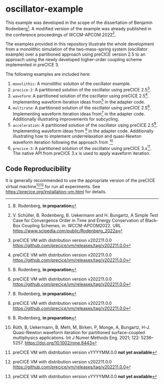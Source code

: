 # oscillator-example

This example was developed in the scope of the dissertation of Benjamin Rodenberg[^1]. A modified version of the example was already published in the conference proceedings of WCCM-APCOM 2022[^2].

The examples provided in this repository illustrate the whole development from a monolithic simulation of the two-mass-spring system (oscillator example) over a partitioned approach using preCICE version 2.5 to an approach using the newly developed higher-order coupling scheme implemented in preCICE 3.

The following examples are included here:

1) `monolithic`: A monolithic solution of the oscillator example.
2) `precice-2`: A partitioned solution of the oscillator using preCICE 2.5[^3].
3) `waveform`: A partitioned solution of the oscillator using preCICE 2.5[^3]. Implementing waveform iteration ideas from[^1] in the adapter code.
4) `multirate`: A partitioned solution of the oscillator using preCICE 2.5[^3]. Implementing waveform iteration ideas from[^1] in the adapter code. Additionally illustrating improvements for subcycling.
5) `acceleration`: A partitioned solution of the oscillator using preCICE 2.5[^3]. Implementing waveform ideas from [^1] in the adapter code. Additionally illustrating how to implement underrelaxation and quasi-Newton waveform iteration following the approach from [^5]
6) `precice-3`: A partitioned solution of the oscillator using preCICE 3.x[^4]. The native API from preCICE 3.x is used to apply waveform iteration.

## Code Reproducibility

It is generally recommended to use the appropriate version of the preCICE virtual machine[^3][^4] for run all experiments. See https://precice.org/installation-vm.html for details.

[^1]: B. Rodenberg, **in preparation**
[^2]: V. Schüller, B. Rodenberg, B. Uekermann and H. Bungartz, A Simple Test Case for Convergence Order in Time and Energy Conservation of Black-Box Coupling Schemes, in: WCCM-APCOM2022. URL https://www.scipedia.com/public/Rodenberg_2022a
[^3]: preCICE VM with distribution version v202211.0.0 https://github.com/precice/vm/releases/tag/v202211.0.0
[^4]: preCICE VM with distribution version vYYYYMM.0.0 **not yet available**
[^5]: Rüth, B, Uekermann, B, Mehl, M, Birken, P, Monge, A, Bungartz, H-J. Quasi-Newton waveform iteration for partitioned surface-coupled multiphysics applications. Int J Numer Methods Eng. 2021; 122: 5236– 5257. https://doi.org/10.1002/nme.6443
